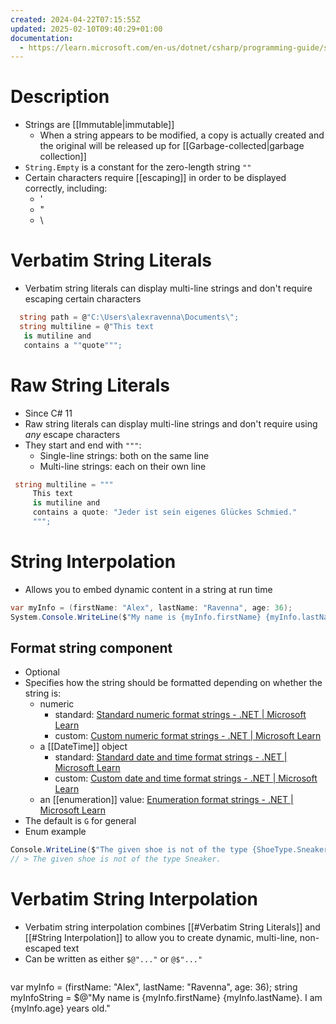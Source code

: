 ```yaml
---
created: 2024-04-22T07:15:55Z
updated: 2025-02-10T09:40:29+01:00
documentation:
  - https://learn.microsoft.com/en-us/dotnet/csharp/programming-guide/strings/
---
```


# Description
- Strings are [[Immutable|immutable]]
	- When a string appears to be modified, a copy is actually created and the original will be released up for [[Garbage-collected|garbage collection]]
- `String.Empty` is a constant for the zero-length string `""`
- Certain characters require [[escaping]] in order to be displayed correctly, including:
	- '
	- "
	- \
# Verbatim String Literals
- Verbatim string literals can display multi-line strings and don't require escaping certain characters
```csharp
  string path = @"C:\Users\alexravenna\Documents\";
  string multiline = @"This text
   is mutiline and
   contains a ""quote""";
```
# Raw String Literals
- Since C# 11
- Raw string literals can display multi-line strings and don't require using *any* escape characters
- They start and end with `"""`:
	- Single-line strings: both on the same line
	- Multi-line strings: each on their own line
```csharp
 string multiline = """
	 This text 
	 is mutiline and
	 contains a quote: "Jeder ist sein eigenes Glückes Schmied."
	 """;
```
# String Interpolation
- Allows you to embed dynamic content in a string at run time
```csharp
var myInfo = (firstName: "Alex", lastName: "Ravenna", age: 36);
System.Console.WriteLine($"My name is {myInfo.firstName} {myInfo.lastName} and I am {myInfo.age} years old.");
```
## Format string component
- Optional
- Specifies how the string should be formatted depending on whether the string is:
	- numeric
		- standard: [Standard numeric format strings - .NET | Microsoft Learn](https://learn.microsoft.com/en-us/dotnet/standard/base-types/standard-numeric-format-strings)
		- custom: [Custom numeric format strings - .NET | Microsoft Learn](https://learn.microsoft.com/en-us/dotnet/standard/base-types/custom-numeric-format-strings)
	- a [[DateTime]] object
		- standard: [Standard date and time format strings - .NET | Microsoft Learn](https://learn.microsoft.com/en-us/dotnet/standard/base-types/standard-date-and-time-format-strings)
		- custom: [Custom date and time format strings - .NET | Microsoft Learn](https://learn.microsoft.com/en-us/dotnet/standard/base-types/custom-date-and-time-format-strings)
	- an [[enumeration]] value: [Enumeration format strings - .NET | Microsoft Learn](https://learn.microsoft.com/en-us/dotnet/standard/base-types/enumeration-format-strings)
- The default is `G` for general
- Enum example
```csharp
Console.WriteLine($"The given shoe is not of the type {ShoeType.Sneaker:G}.")
// > The given shoe is not of the type Sneaker.
```

# Verbatim String Interpolation
- Verbatim string interpolation combines [[#Verbatim String Literals]] and [[#String Interpolation]] to allow you to create dynamic, multi-line, non-escaped text
- Can be written as either `$@"..."` or `@$"..."`
  ```csharp
var myInfo = (firstName: "Alex", lastName: "Ravenna", age: 36);
string myInfoString = $@"My name is {myInfo.firstName} {myInfo.lastName}.
I am {myInfo.age} years old."
```